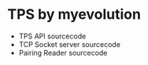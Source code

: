 # TPS by myevolution
* TPS API sourcecode
* TCP Socket server sourcecode
* Pairing Reader sourcecode
